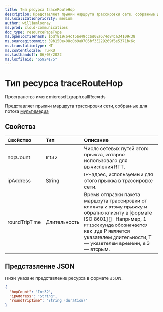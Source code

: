 ```yaml
---
title: Тип ресурса traceRouteHop
description: Представляет прыжки маршрута трассировки сети, собранные для потока мультимедиа.
ms.localizationpriority: medium
author: williamlooney
ms.prod: cloud-communications
doc_type: resourcePageType
ms.openlocfilehash: 1bdf819c64cf5be49ccbd08a674d84ca34109c38
ms.sourcegitcommit: 69b150e408c0b9a0705bf33229269f6e5371bc6c
ms.translationtype: MT
ms.contentlocale: ru-RU
ms.lasthandoff: 06/07/2022
ms.locfileid: "65924175"
---
```

# <a name="traceroutehop-resource-type"></a>Тип ресурса traceRouteHop

Пространство имен: microsoft.graph.callRecords

Представляет прыжки маршрута трассировки сети, собранные для потока [мультимедиа](callrecords-mediastream.md).

## <a name="properties"></a>Свойства

| Свойство     | Тип        | Описание |
|:-------------|:------------|:------------|
|hopCount|Int32|Число сетевых путей этого прыжка, которое использовало для вычисления RTT.|
|ipAddress|String|IP-адрес, используемый для этого прыжка в трассировке сети.|
|roundTripTime|Длительность|Время отправки пакета маршрута трассировки от клиента к этому прыжку и обратно клиенту в [формате ISO 8601][] . Например, 1 `PT1S`секунда обозначается как ,где P является указателем длительности, T — указателем времени, а S — вторым.|

## <a name="json-representation"></a>Представление JSON

Ниже указано представление ресурса в формате JSON.

<!-- {
  "blockType": "resource",
  "@odata.type": "microsoft.graph.callRecords.traceRouteHop"
}-->

```json
{
  "hopCount": "Int32",
  "ipAddress": "String",
  "roundTripTime": "String (duration)"
}
```

[ISO 8601]: https://www.iso.org/iso/iso8601
